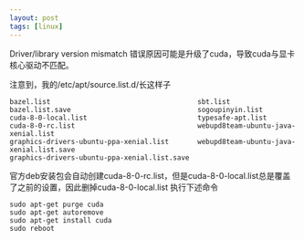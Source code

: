 ```yaml
---
layout: post
tags: [linux]
---
```


Driver/library version mismatch 错误原因可能是升级了cuda，导致cuda与显卡核心驱动不匹配。

注意到，我的/etc/apt/source.list.d/长这样子

```
bazel.list                                    sbt.list
bazel.list.save                               sogoupinyin.list
cuda-8-0-local.list                           typesafe-apt.list
cuda-8-0-rc.list                              webupd8team-ubuntu-java-xenial.list
graphics-drivers-ubuntu-ppa-xenial.list       webupd8team-ubuntu-java-xenial.list.save
graphics-drivers-ubuntu-ppa-xenial.list.save
```

官方deb安装包会自动创建cuda-8-0-rc.list，但是cuda-8-0-local.list总是覆盖了之前的设置，因此删掉cuda-8-0-local.list
执行下述命令

```shell
sudo apt-get purge cuda
sudo apt-get autoremove
sudo apt-get install cuda
sudo reboot
```
